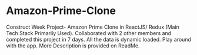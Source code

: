 # Amazon-Prime-Clone
Construct Week Project- Amazon Prime Clone in ReactJS/ Redux (Main Tech Stack Primarily Used). Collaborated with 2 other members and  completed this project in 7 days. All the data is dynamic loaded. Play around with the app. More Description is provided on ReadMe.
